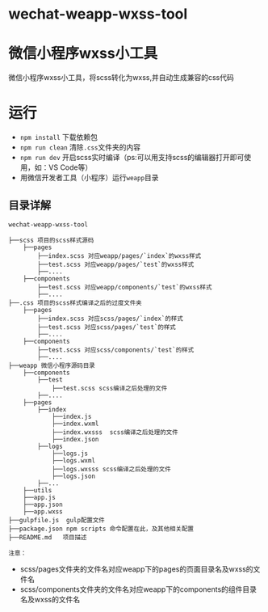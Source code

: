 # wechat-weapp-wxss-tool
# 微信小程序wxss小工具

微信小程序wxss小工具，将scss转化为wxss,并自动生成兼容的css代码

# 运行

- `npm install` 下载依赖包
- `npm run clean` 清除`.css`文件夹的内容
- `npm run dev` 开启scss实时编译（ps:可以用支持scss的编辑器打开即可使用，如：VS Code等）
-  用微信开发者工具（小程序）运行`weapp`目录


## 目录详解

```
wechat-weapp-wxss-tool

├──scss	项目的scss样式源码
    ├──pages
        ├──index.scss 对应weapp/pages/`index`的wxss样式
        ├──test.scss 对应weapp/pages/`test`的wxss样式
        ├──....
    ├──components
        ├──test.scss 对应weapp/components/`test`的wxss样式
        ├──....
├──.css	项目的scss样式编译之后的过度文件夹
    ├──pages
        ├──index.scss 对应scss/pages/`index`的样式
        ├──test.scss 对应scss/pages/`test`的样式
        ├──....
    ├──components
        ├──test.scss 对应scss/components/`test`的样式
        ├──....
├──weapp 微信小程序源码目录
    ├──components
        ├──test
            ├──test.scss scss编译之后处理的文件
        ├──....
    ├──pages 
        ├──index
            ├──index.js
            ├──index.wxml
            ├──index.wxsss  scss编译之后处理的文件
            ├──index.json
        ├──logs
            ├──logs.js
            ├──logs.wxml
            ├──logs.wxsss scss编译之后处理的文件
            ├──logs.json
        ├──...        
	├──utils
    ├──app.js
    ├──app.json
    ├──app.wxss
├──gulpfile.js  gulp配置文件
├──package.json npm scripts 命令配置在此，及其他相关配置
├──README.md   项目描述
```

`注意：`
- scss/pages文件夹的文件名对应weapp下的pages的页面目录名及wxss的文件名
- scss/components文件夹的文件名对应weapp下的components的组件目录名及wxss的文件名
